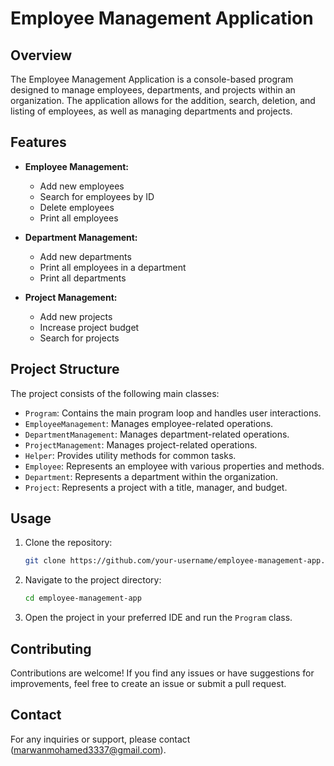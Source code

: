 # Employee Management Application

## Overview

The Employee Management Application is a console-based program designed to manage employees, departments, and projects within an organization. The application allows for the addition, search, deletion, and listing of employees, as well as managing departments and projects.

## Features

- **Employee Management:**
  - Add new employees
  - Search for employees by ID
  - Delete employees
  - Print all employees

- **Department Management:**
  - Add new departments
  - Print all employees in a department
  - Print all departments

- **Project Management:**
  - Add new projects
  - Increase project budget
  - Search for projects

## Project Structure

The project consists of the following main classes:

- `Program`: Contains the main program loop and handles user interactions.
- `EmployeeManagement`: Manages employee-related operations.
- `DepartmentManagement`: Manages department-related operations.
- `ProjectManagement`: Manages project-related operations.
- `Helper`: Provides utility methods for common tasks.
- `Employee`: Represents an employee with various properties and methods.
- `Department`: Represents a department within the organization.
- `Project`: Represents a project with a title, manager, and budget.

## Usage

1. Clone the repository:

    ```sh
    git clone https://github.com/your-username/employee-management-app.git
    ```

2. Navigate to the project directory:

    ```sh
    cd employee-management-app
    ```

3. Open the project in your preferred IDE and run the `Program` class.

## Contributing

Contributions are welcome! If you find any issues or have suggestions for improvements, feel free to create an issue or submit a pull request.

## Contact

For any inquiries or support, please contact (marwanmohamed3337@gmail.com).
